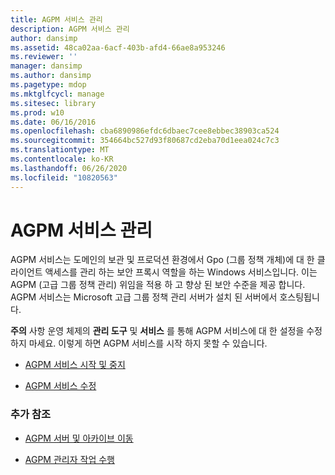 ```yaml
---
title: AGPM 서비스 관리
description: AGPM 서비스 관리
author: dansimp
ms.assetid: 48ca02aa-6acf-403b-afd4-66ae8a953246
ms.reviewer: ''
manager: dansimp
ms.author: dansimp
ms.pagetype: mdop
ms.mktglfcycl: manage
ms.sitesec: library
ms.prod: w10
ms.date: 06/16/2016
ms.openlocfilehash: cba6890986efdc6dbaec7cee8ebbec38903ca524
ms.sourcegitcommit: 354664bc527d93f80687cd2eba70d1eea024c7c3
ms.translationtype: MT
ms.contentlocale: ko-KR
ms.lasthandoff: 06/26/2020
ms.locfileid: "10820563"
---
```

# AGPM 서비스 관리


AGPM 서비스는 도메인의 보관 및 프로덕션 환경에서 Gpo (그룹 정책 개체)에 대 한 클라이언트 액세스를 관리 하는 보안 프록시 역할을 하는 Windows 서비스입니다. 이는 AGPM (고급 그룹 정책 관리) 위임을 적용 하 고 향상 된 보안 수준을 제공 합니다. AGPM 서비스는 Microsoft 고급 그룹 정책 관리 서버가 설치 된 서버에서 호스팅됩니다.

**주의**  사항 운영 체제의 **관리 도구** 및 **서비스** 를 통해 AGPM 서비스에 대 한 설정을 수정 하지 마세요. 이렇게 하면 AGPM 서비스를 시작 하지 못할 수 있습니다.

 

-   [AGPM 서비스 시작 및 중지](start-and-stop-the-agpm-service-agpm40.md)

-   [AGPM 서비스 수정](modify-the-agpm-service-agpm40.md)

### 추가 참조

-   [AGPM 서버 및 아카이브 이동](move-the-agpm-server-and-the-archive-agpm40.md)

-   [AGPM 관리자 작업 수행](performing-agpm-administrator-tasks-agpm40.md)

 

 





